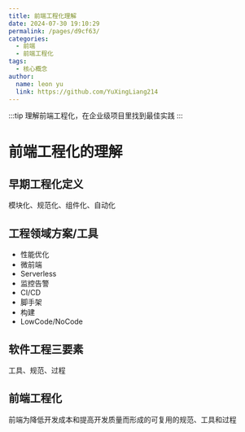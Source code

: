 ```yaml
---
title: 前端工程化理解
date: 2024-07-30 19:10:29
permalink: /pages/d9cf63/
categories:
  - 前端
  - 前端工程化
tags:
  - 核心概念
author: 
  name: leon yu
  link: https://github.com/YuXingLiang214
---
```


:::tip
理解前端工程化，在企业级项目里找到最佳实践
:::

# 前端工程化的理解

## 早期工程化定义

模块化、规范化、组件化、自动化

## 工程领域方案/工具

- 性能优化
- 微前端
- Serverless
- 监控告警
- CI/CD
- 脚手架
- 构建
- LowCode/NoCode

## 软件工程三要素

工具、规范、过程

## 前端工程化

前端为降低开发成本和提高开发质量而形成的可复用的规范、工具和过程
